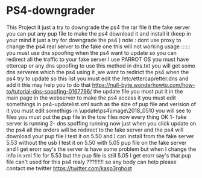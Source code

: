 # PS4-downgrader
This Project it just a try to downgrade the ps4 
the rar file it the fake server you can put any pup file to make the ps4 download it and install it (keep in your mind it just a try for downgrade the ps4 ) 
note :  dont use proxy to change the ps4 real server to the fake one this will not working 
usage ::::::
you must use dns spoofing when the ps4 want to update so you can redirect all the traffic to your fake server I use PARROT OS 
you must have ettercap or any dns spoofing to use this method 
in dns.txt you will get some dns serveres which the ps4 using it ,we want to redirict the ps4 when the ps4 try to update 
so this list you must edit the /etc/ettercap/etter.dns and add it this may help you to do  that https://null-byte.wonderhowto.com/how-to/tutorial-dns-spoofing-0167796/
the update file you must put it in the main page in the webserver to make the ps4 access it 
you must edit somethings in ps4-updatelist.xml such as the size of pup file and verision of it 
you must edit somethigs in \update\ps4\image\2018_0510 you will see to files you must put the pup file in the tow files 
now every thing OK 
1- fake server is running 
2- dns spoffing running 
now just when you click update on the ps4 all the orders will be redirect to the fake server and the ps4 will download your pup file 
I test it on 5.50 and I can install from the fake server 5.53 without the usb 
I test it on 5.50 with 5.05 pup file on the fake server and I get erorr say's the server is have some problem but when I change the info in xml file for 5.53 but the pup file is still 5.05 I get erorr say's that pup file can't used for this ps4 
realy ???!!!!!!
so any body can help please contact me twitter https://twitter.com/kasp3rghost
